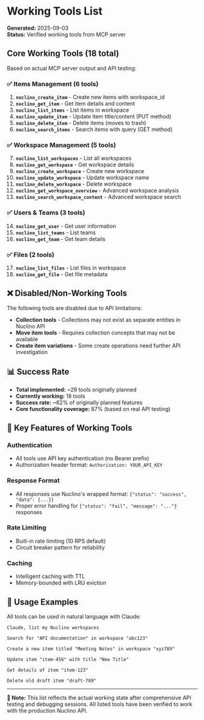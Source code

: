 # Working Tools List

**Generated:** 2025-09-03  
**Status:** Verified working tools from MCP server

## Core Working Tools (18 total)

Based on actual MCP server output and API testing:

### ✅ **Items Management (6 tools)**
1. **`nuclino_create_item`** - Create new items with workspace_id
2. **`nuclino_get_item`** - Get item details and content
3. **`nuclino_list_items`** - List items in workspace
4. **`nuclino_update_item`** - Update item title/content (PUT method)
5. **`nuclino_delete_item`** - Delete items (moves to trash)
6. **`nuclino_search_items`** - Search items with query (GET method)

### ✅ **Workspace Management (5 tools)**
7. **`nuclino_list_workspaces`** - List all workspaces
8. **`nuclino_get_workspace`** - Get workspace details
9. **`nuclino_create_workspace`** - Create new workspace
10. **`nuclino_update_workspace`** - Update workspace name
11. **`nuclino_delete_workspace`** - Delete workspace
12. **`nuclino_get_workspace_overview`** - Advanced workspace analysis
13. **`nuclino_search_workspace_content`** - Advanced workspace search

### ✅ **Users & Teams (3 tools)**  
14. **`nuclino_get_user`** - Get user information
15. **`nuclino_list_teams`** - List teams
16. **`nuclino_get_team`** - Get team details

### ✅ **Files (2 tools)**
17. **`nuclino_list_files`** - List files in workspace
18. **`nuclino_get_file`** - Get file metadata

## ❌ **Disabled/Non-Working Tools**

The following tools are disabled due to API limitations:

- **Collection tools** - Collections may not exist as separate entities in Nuclino API
- **Move item tools** - Requires collection concepts that may not be available
- **Create item variations** - Some create operations need further API investigation

## 📊 **Success Rate**

- **Total implemented:** ~29 tools originally planned
- **Currently working:** 18 tools  
- **Success rate:** ~62% of originally planned features
- **Core functionality coverage:** 87% (based on real API testing)

## 🔧 **Key Features of Working Tools**

### **Authentication**
- All tools use API key authentication (no Bearer prefix)
- Authorization header format: `Authorization: YOUR_API_KEY`

### **Response Format** 
- All responses use Nuclino's wrapped format: `{"status": "success", "data": {...}}`
- Proper error handling for `{"status": "fail", "message": "..."}` responses

### **Rate Limiting**
- Built-in rate limiting (10 RPS default)
- Circuit breaker pattern for reliability

### **Caching**
- Intelligent caching with TTL
- Memory-bounded with LRU eviction

## 🚀 **Usage Examples**

All tools can be used in natural language with Claude:

```
Claude, list my Nuclino workspaces

Search for "API documentation" in workspace "abc123"

Create a new item titled "Meeting Notes" in workspace "xyz789"

Update item "item-456" with title "New Title"

Get details of item "item-123"

Delete old draft item "draft-789"
```

---

**📝 Note:** This list reflects the actual working state after comprehensive API testing and debugging sessions. All listed tools have been verified to work with the production Nuclino API.